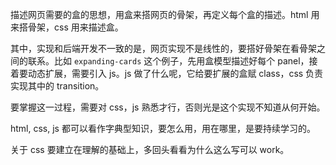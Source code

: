 描述网页需要的盒的思想，用盒来搭网页的骨架，再定义每个盒的描述。html 用来搭骨架，css 用来描述盒。

其中，实现和后端开发不一致的是，网页实现不是线性的，要搭好骨架在看骨架之间的联系。比如 `expanding-cards` 这个例子，先用盒模型描述好每个 panel，接着要动态扩展，需要引入 js。js 做了什么呢，它给要扩展的盒赋 class，css 负责实现其中的 transition。

要掌握这一过程，需要对 css，js 熟悉才行，否则光是这个实现不知道从何开始。

html, css, js 都可以看作字典型知识，要怎么用，用在哪里，是要持续学习的。

关于 css 要建立在理解的基础上，多回头看看为什么这么写可以 work。

